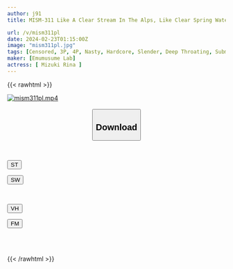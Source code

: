 ```yaml
---
author: j91
title: MISM-311 Like A Clear Stream In The Alps, Like Clear Spring Water, Rina-chan Continues To Make You Vomit No Matter How Much You Vomit.

url: /v/mism311pl
date: 2024-02-23T01:15:00Z
image: "mism311pl.jpg"
tags: [Censored, 3P, 4P, Nasty, Hardcore, Slender, Deep Throating, Submissive Woman	]
maker: [Emumusume Lab]
actress: [ Mizuki Rina ]
---
```



{{< rawhtml >}}

<div class="video" data-videoid="kDxyoyoK1miPK8">
    <a href="javascript:;">
        <img src="/v/mism311pl/mism311pl.jpg" width="WIDTH" height="HEIGHT" alt="mism311pl.mp4" loading="lazy">
    </a>
</div>

<script type="text/javascript" src="https://j91.asia/asset/on-demand-st.js"></script>

<br>
  <link rel="stylesheet" href="https://j91.asia/asset/bs5.css">
  
  <center>
  <button class="btn btn-primary" type="button" data-bs-toggle="collapse" data-bs-target=".multi-collapse" aria-expanded="false" aria-controls="multiCollapseExample1 multiCollapseExample2"><h2>Download</h2></button></center>
</p>
<div class="row">
  <div class="col">
    <div class="collapse multi-collapse" id="multiCollapseExample1">
      <div class="card card-body">
	      	      <br>
<div class="buttons">  
<p><a href="https://streamtape.to/v/kDxyoyoK1miPK8" target="_blank"><button class="btn-hover color-3"><i class="fa fa-download"></i> ST</button></a></p>
<p><a href="https://cdnwish.com/8uohyxd4bkbz" target="_blank"><button class="btn-hover color-2"><i class="fa fa-download"></i> SW</button></a></p></div>
    </div>
  </div>
</div>
  <div class="col">
    <div class="collapse multi-collapse" id="multiCollapseExample2">
      <div class="card card-body">
	      <br>
<div class="buttons">
<p><a href="https://vidhidepro.com/f/fbwhz9h81f1n"><button class="btn-hover color-9"><i class="fa fa-download"></i> VH</button></a></p>
<p><a href="https://filemoon.sx/d/6q8ar2mnlwuv"><button class="btn-hover color-8"><i class="fa fa-download"></i> FM</button></a></p></div>
<br><br>
      </div>
    </div>
  </div>
</div>

{{< /rawhtml >}}